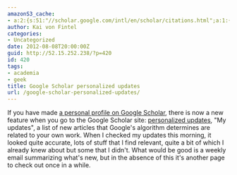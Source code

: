 ```yaml
---
amazonS3_cache:
- a:2:{s:51:"//scholar.google.com/intl/en/scholar/citations.html";a:1:{s:9:"timestamp";i:1502661268;}s:80:"//googlescholar.blogspot.com/2012/08/scholar-updates-making-new-connections.html";a:1:{s:9:"timestamp";i:1502661268;}}
author: Kai von Fintel
categories:
- Uncategorized
date: 2012-08-08T20:00:00Z
guid: http://52.15.252.238/?p=420
id: 420
tags:
- academia
- geek
title: Google Scholar personalized updates
url: /google-scholar-personalized-updates/
---
```


If you have made [a personal profile on Google Scholar](http://scholar.google.com/intl/en/scholar/citations.html#setup), there is now a new feature when you go to the Google Scholar site: [personalized updates](http://googlescholar.blogspot.com/2012/08/scholar-updates-making-new-connections.html), "My updates", a list of new articles that Google's algorithm determines are related to your own work. When I checked my updates this morning, it looked quite accurate, lots of stuff that I find relevant, quite a bit of which I already knew about but some that I didn't. What would be good is a weekly email summarizing what's new, but in the absence of this it's another page to check out once in a while.
